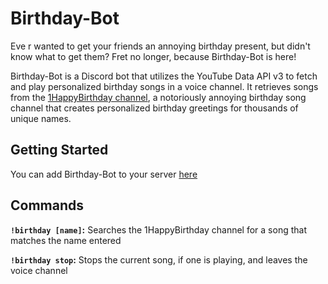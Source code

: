 # Birthday-Bot

Eve r wanted to get your friends an annoying birthday present, but didn't know what to get them? Fret no longer, because Birthday-Bot is here!

Birthday-Bot is a Discord bot that utilizes the YouTube Data API v3 to fetch and play personalized birthday songs in a voice channel. It retrieves songs from the [1HappyBirthday channel](https://www.youtube.com/channel/UCIJ5p0TQwRyBgdq6Wb7D_gA), a notoriously annoying birthday song channel that creates personalized birthday greetings for thousands of unique names.

## Getting Started

You can add Birthday-Bot to your server [here](https://discordapp.com/oauth2/authorize?client_id=257667309097844738&scope=bot&permissions=0)

## Commands

**```!birthday [name]```:** Searches the 1HappyBirthday channel for a song that matches the name entered

**```!birthday stop```:** Stops the current song, if one is playing, and leaves the voice channel
